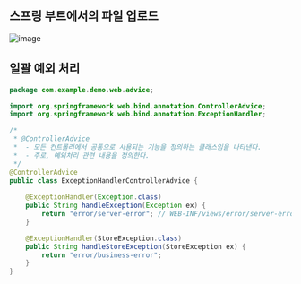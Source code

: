 스프링 부트에서의 파일 업로드 
-------------------------------------

![image](https://github.com/user-attachments/assets/670eb3ce-7353-4fdd-b143-2efff7908183)


일괄 예외 처리
-----------------------------------------------------
```java
package com.example.demo.web.advice;

import org.springframework.web.bind.annotation.ControllerAdvice;
import org.springframework.web.bind.annotation.ExceptionHandler;

/*
 * @ControllerAdvice
 * 	- 모든 컨트롤러에서 공통으로 사용되는 기능을 정의하는 클래스임을 나타낸다.
 *  - 주로, 예외처리 관련 내용을 정의한다.
 */
@ControllerAdvice
public class ExceptionHandlerControllerAdvice {
	
	@ExceptionHandler(Exception.class)
	public String handleException(Exception ex) {
		return "error/server-error"; // WEB-INF/views/error/server-error.jsp로 보낸다.
	}

	@ExceptionHandler(StoreException.class)
	public String handleStoreException(StoreException ex) {
		return "error/business-error";
	}
}

```
